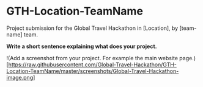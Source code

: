 # GTH-Location-TeamName
Project submission for the Global Travel Hackathon in [Location], by [team-name] team.

**Write a short sentence explaining what does your project.**

!(Add a screenshot from your project. For example the main website page.)[https://raw.githubusercontent.com/Global-Travel-Hackathon/GTH-Location-TeamName/master/screenshots/Global-Travel-Hackathon-image.png]
